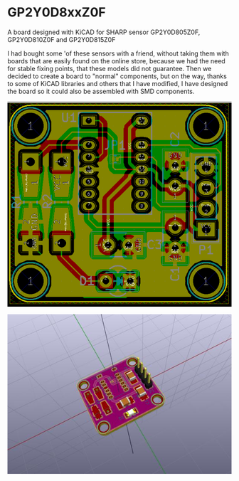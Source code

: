 # GP2Y0D8xxZ0F
A board designed with KiCAD for SHARP sensor GP2Y0D805Z0F, GP2Y0D810Z0F and GP2Y0D815Z0F

I had bought some 'of these sensors with a friend, without taking them with boards that are easily found on the online store, because we had the need for stable fixing points, that these models did not guarantee.
Then we decided to create a board to "normal" components, but on the way, thanks to some of KiCAD libraries and others that I have modified, I have designed the board so it could also be assembled with SMD components.

![View of Front Board](https://github.com/bobboteck/GP2Y0D8xxZ0F/blob/master/scheda-sensore-top.png "View of Front PCB")

![3D render](https://github.com/bobboteck/GP2Y0D8xxZ0F/blob/master/GP2Y0D8xxZ0F.jpg "3D render")
